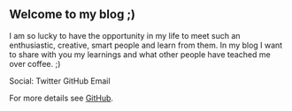 ## Welcome to my blog ;) 

I am so lucky to have the opportunity in my life to meet such an enthusiastic, creative, smart people and learn from them. In my blog I want to share with you my learnings and what other people have teached me over coffee. ;)

Social: Twitter GitHub Email

For more details see [GitHub](https://github.com/in4margaret/).

